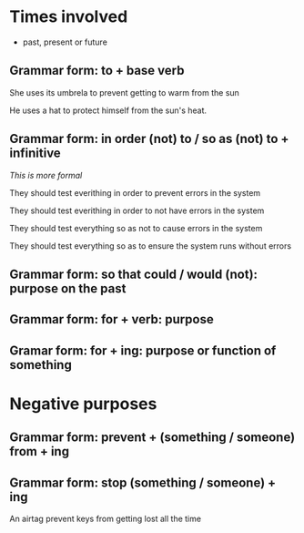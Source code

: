 # Times involved

- past, present or future

## Grammar form: **to + base verb**

She uses its umbrela to prevent getting to warm from the sun 

He uses a hat to protect himself from the sun's heat.


## Grammar form: **in order (not) to / so as (not) to** + infinitive

*This is more formal*

They should test everithing in order to prevent errors in the system

They should test everithing in order to not have errors in the system

They should test everything so as not to cause errors in the system

They should test everything so as to ensure the system runs without errors

## Grammar form: so that could / would (not): purpose on the past 

## Grammar form: for + verb: purpose

## Gramar form: for + ing: purpose or function of something 

# Negative purposes

## Grammar form: prevent + (something / someone) from + ing

## Grammar form: stop (something / someone) + ing 

An airtag prevent keys from getting lost all the time


